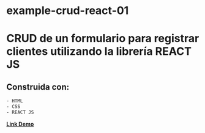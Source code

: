 # example-crud-react-01
# CRUD de un formulario para registrar clientes utilizando la librería REACT JS

## Construida con:
```html
- HTML
- CSS
- REACT JS
```

<a href="https://633784e1627d9d0064202df2--zippy-arithmetic-b98093.netlify.app/"><b>Link Demo</b></a>


